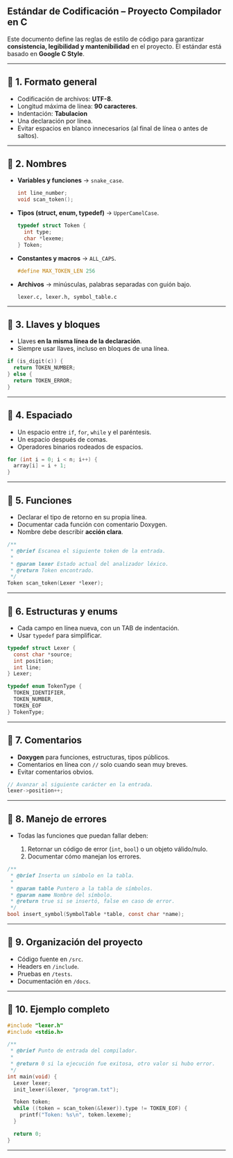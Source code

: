 ## Estándar de Codificación – Proyecto Compilador en C

Este documento define las reglas de estilo de código para garantizar **consistencia, legibilidad y mantenibilidad** en el proyecto. El estándar está basado en **Google C Style**.

---

## 🔹 1. Formato general

* Codificación de archivos: **UTF-8**.
* Longitud máxima de línea: **90 caracteres**.
* Indentación: **Tabulacion**
* Una declaración por línea.
* Evitar espacios en blanco innecesarios (al final de línea o antes de saltos).

---

## 🔹 2. Nombres

* **Variables y funciones** → `snake_case`.

  ```c
  int line_number;
  void scan_token();
  ```

* **Tipos (struct, enum, typedef)** → `UpperCamelCase`.

  ```c
  typedef struct Token {
    int type;
    char *lexeme;
  } Token;
  ```

* **Constantes y macros** → `ALL_CAPS`.

  ```c
  #define MAX_TOKEN_LEN 256
  ```

* **Archivos** → minúsculas, palabras separadas con guión bajo.

  ```
  lexer.c, lexer.h, symbol_table.c
  ```

---

## 🔹 3. Llaves y bloques

* Llaves **en la misma línea de la declaración**.
* Siempre usar llaves, incluso en bloques de una línea.

```c
if (is_digit(c)) {
  return TOKEN_NUMBER;
} else {
  return TOKEN_ERROR;
}
```

---

## 🔹 4. Espaciado

* Un espacio entre `if`, `for`, `while` y el paréntesis.
* Un espacio después de comas.
* Operadores binarios rodeados de espacios.

```c
for (int i = 0; i < n; i++) {
  array[i] = i + 1;
}
```

---

## 🔹 5. Funciones

* Declarar el tipo de retorno en su propia línea.
* Documentar cada función con comentario Doxygen.
* Nombre debe describir **acción clara**.

```c
/**
 * @brief Escanea el siguiente token de la entrada.
 *
 * @param lexer Estado actual del analizador léxico.
 * @return Token encontrado.
 */
Token scan_token(Lexer *lexer);
```

---

## 🔹 6. Estructuras y enums

* Cada campo en línea nueva, con un TAB de indentación.
* Usar `typedef` para simplificar.

```c
typedef struct Lexer {
  const char *source;
  int position;
  int line;
} Lexer;

typedef enum TokenType {
  TOKEN_IDENTIFIER,
  TOKEN_NUMBER,
  TOKEN_EOF
} TokenType;
```

---

## 🔹 7. Comentarios

* **Doxygen** para funciones, estructuras, tipos públicos.
* Comentarios en línea con `//` solo cuando sean muy breves.
* Evitar comentarios obvios.

```c
// Avanzar al siguiente carácter en la entrada.
lexer->position++;
```

---

## 🔹 8. Manejo de errores

* Todas las funciones que puedan fallar deben:

  1. Retornar un código de error (`int`, `bool`) o un objeto válido/nulo.
  2. Documentar cómo manejan los errores.

```c
/**
 * @brief Inserta un símbolo en la tabla.
 *
 * @param table Puntero a la tabla de símbolos.
 * @param name Nombre del símbolo.
 * @return true si se insertó, false en caso de error.
 */
bool insert_symbol(SymbolTable *table, const char *name);
```

---

## 🔹 9. Organización del proyecto

* Código fuente en `/src`.
* Headers en `/include`.
* Pruebas en `/tests`.
* Documentación en `/docs`.

---

## 🔹 10. Ejemplo completo

```c
#include "lexer.h"
#include <stdio.h>

/**
 * @brief Punto de entrada del compilador.
 *
 * @return 0 si la ejecución fue exitosa, otro valor si hubo error.
 */
int main(void) {
  Lexer lexer;
  init_lexer(&lexer, "program.txt");

  Token token;
  while ((token = scan_token(&lexer)).type != TOKEN_EOF) {
    printf("Token: %s\n", token.lexeme);
  }

  return 0;
}
```

---